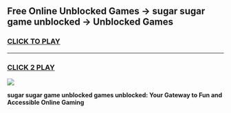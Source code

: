 
## Free Online Unblocked Games → sugar sugar game unblocked → Unblocked Games
<h3>
<a href="https://premium.freeplayer.one?title=sugar_sugar_game_unblocked&ref=21F">CLICK TO PLAY</a></h3>
<hr>

<h3>
<a href="https://premium.freeplayer.one?title=sugar_sugar_game_unblocked&ref=21F">CLICK 2 PLAY</a>
  
</h3>

<a href="https://premium.freeplayer.one?title=sugar_sugar_game_unblocked&ref=21F/"><img src="https://clearcache.store/games.png"></a>


**sugar sugar game unblocked games unblocked: Your Gateway to Fun and Accessible Online Gaming**
